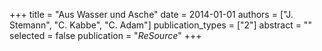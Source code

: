 +++
title = "Aus Wasser und Asche"
date = 2014-01-01
authors = ["J. Stemann", "C. Kabbe", "C. Adam"]
publication_types = ["2"]
abstract = ""
selected = false
publication = "*ReSource*"
+++

